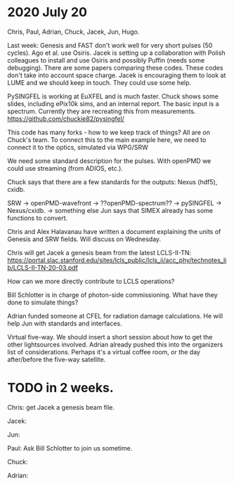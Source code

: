 # 2020 July 20

Chris, Paul, Adrian, Chuck, Jacek, Jun, Hugo. 

Last week: Genesis and FAST don't work well for very short pulses (50 cycles).  Ago et al. use Osiris. Jacek is setting up a collaboration with Polish colleagues to install and use Osiris and possibly Puffin (needs some debugging). There are some papers comparing these codes. These codes don't take into account space charge. Jacek is encouraging them to look at LUME and we should keep in touch. They could use some help. 

PySINGFEL is working at EuXFEL and is much faster. Chuck shows some slides, including ePix10k sims, and an internal report. The basic input is a spectrum. Currently they are recreating this from measurements. https://github.com/chuckie82/pysingfel/
    
This code has many forks - how to we keep track of things? All are on Chuck's team. To connect this to the main example here, we need to connect it to the optics, simulated via WPG/SRW

We need some standard description for the pulses. With openPMD we could use streaming (from ADIOS, etc.). 

Chuck says that there are a few standards for the outputs: Nexus (hdf5), cxidb. 

SRW -> openPMD-wavefront -> ??openPMD-spectrum?? -> pySINGFEL -> Nexus/cxidb.
                         -> something else
Jun says that SIMEX already has some functions to convert. 

Chris and Alex Halavanau have written a document explaining the units of Genesis and SRW fields. Will discuss on Wednesday.

Chris will get Jacek a genesis beam from the latest LCLS-II-TN: https://portal.slac.stanford.edu/sites/lcls_public/lcls_ii/acc_phy/technotes_lib/LCLS-II-TN-20-03.pdf

How can we more directly contribute to LCLS operations?

Bill Schlotter is in charge of photon-side commissioning. What have they done to simulate things?

Adrian funded someone at CFEL for radiation damage calculations. He will help Jun with standards and interfaces. 

Virtual five-way. We should insert a short session about how to get the other lightsources involved. Adrian already pushed this into the organizers list of considerations. Perhaps it's a virtual coffee room, or the day after/before the five-way satellite. 


# TODO in 2 weeks. 

Chris: get Jacek a genesis beam file. 

Jacek: 

Jun:

Paul: Ask Bill Schlotter to join us sometime. 

Chuck: 

Adrian: 



